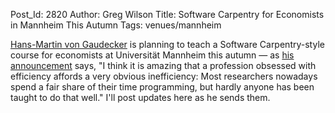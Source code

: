 Post_Id: 2820
Author: Greg Wilson
Title: Software Carpentry for Economists in Mannheim This Autumn
Tags: venues/mannheim

<p><a href="http://www.vwl.uni-mannheim.de/gaudecker/">Hans-Martin von Gaudecker</a> is planning to teach a Software Carpentry-style course for economists at Universit&auml;t Mannheim this autumn &mdash; as <a href="http://www.vwl.uni-mannheim.de/gaudecker/teaching.html">his announcement</a> says, "I think it is amazing that a profession obsessed with efficiency affords a very obvious inefficiency: Most researchers nowadays spend a fair share of their time programming, but hardly anyone has been taught to do that well." I'll post updates here as he sends them.</p>
